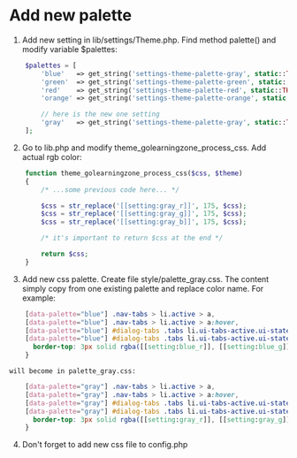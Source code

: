 
# Add new palette

1. Add new setting in lib/settings/Theme.php. Find method palette() and modify variable $palettes:
```php
    $palettes = [
        'blue'   => get_string('settings-theme-palette-gray', static::THEME), 
        'green'  => get_string('settings-theme-palette-green', static::THEME),
        'red'    => get_string('settings-theme-palette-red', static::THEME), 
        'orange' => get_string('settings-theme-palette-orange', static::THEME),

        // here is the new one setting
        'gray'   => get_string('settings-theme-palette-gray', static::THEME) 
    ];
```

2. Go to lib.php and modify theme_golearningzone_process_css. Add actual rgb color:
```php
    function theme_golearningzone_process_css($css, $theme) 
    {
        /* ...some previous code here... */

        $css = str_replace('[[setting:gray_r]]', 175, $css);
        $css = str_replace('[[setting:gray_g]]', 175, $css);
        $css = str_replace('[[setting:gray_b]]', 175, $css);

        /* it's important to return $css at the end */

        return $css;
    }
```

3. Add new css palette. Create file style/palette_gray.css. The content simply copy from one existing palette and replace color name. For example:
```css
    [data-palette="blue"] .nav-tabs > li.active > a,
    [data-palette="blue"] .nav-tabs > li.active > a:hover,
    [data-palette="blue"] #dialog-tabs .tabs li.ui-tabs-active.ui-state-active a,
    [data-palette="blue"] #dialog-tabs .tabs li.ui-tabs-active.ui-state-active a:hover {
      border-top: 3px solid rgba([[setting:blue_r]], [[setting:blue_g]], [[setting:blue_b]], 1);
    }
```
    will become in palette_gray.css:
```css
    [data-palette="gray"] .nav-tabs > li.active > a,
    [data-palette="gray"] .nav-tabs > li.active > a:hover,
    [data-palette="gray"] #dialog-tabs .tabs li.ui-tabs-active.ui-state-active a,
    [data-palette="gray"] #dialog-tabs .tabs li.ui-tabs-active.ui-state-active a:hover {
      border-top: 3px solid rgba([[setting:gray_r]], [[setting:gray_g]], [[setting:gray_b]], 1);
    }
```

4. Don't forget to add new css file to config.php


